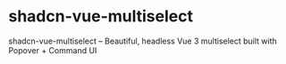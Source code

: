 # shadcn-vue-multiselect
shadcn-vue-multiselect – Beautiful, headless Vue 3 multiselect built with Popover + Command UI

